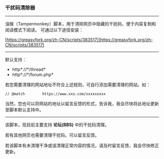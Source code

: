 ### 干扰码清除器

* * *
油猴（Tampermonkey）脚本，用于清除网页中隐藏的干扰码，便于内容复制和阅读模式下阅读。
可通过以下途径安装：

[https://greasyfork.org/zh-CN/scripts/383517](https://greasyfork.org/zh-CN/scripts/383517)


* * *
默认支持：

* http*://\*/thread*
* http*://\*/forum.php*

若您需要清理的网站地址不符合上述规则，可自行添加需要清理的网站。如：
```
// @match        https://www.xxx.com/xxxxxxxxx
```
当然，您也可以将网站的地址以留言反馈的形式，告诉我，我会尽快将此地址更新至脚本默认支持中。

* * *
该脚本，现目前主要支持 **论坛(BBS)** 中的干扰码清理。

若有其他网页也需要清理干扰码，可以留言反馈。

若该脚本有未清理干净或误清理正常内容的情况，请及时留言反馈，我会尽快修正更新。